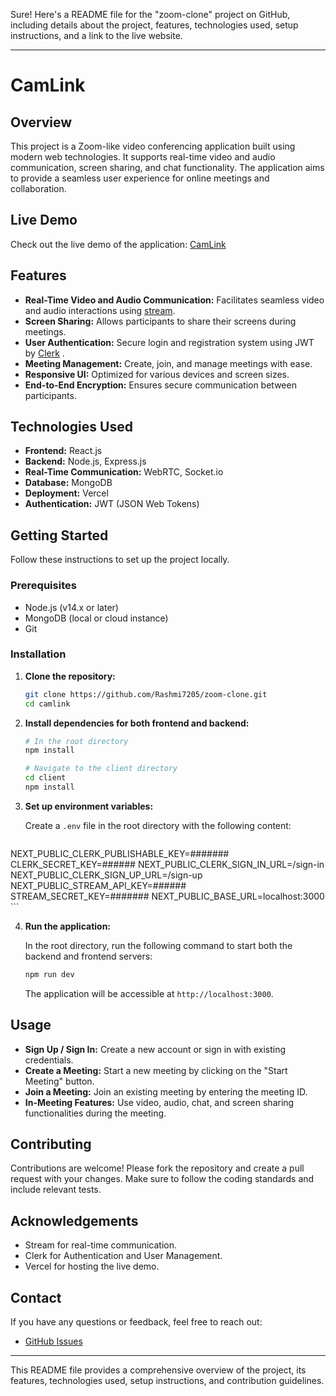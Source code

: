 Sure! Here's a README file for the "zoom-clone" project on GitHub, including details about the project, features, technologies used, setup instructions, and a link to the live website.

---

# CamLink

## Overview

This project is a Zoom-like video conferencing application built using modern web technologies. It supports real-time video and audio communication, screen sharing, and chat functionality. The application aims to provide a seamless user experience for online meetings and collaboration.

## Live Demo

Check out the live demo of the application: [CamLink](https://meetings-azure.vercel.app/)

## Features

- **Real-Time Video and Audio Communication:** Facilitates seamless video and audio interactions using [stream](https://getstream.io/).
- **Screen Sharing:** Allows participants to share their screens during meetings.
- **User Authentication:** Secure login and registration system using JWT by [Clerk](https://clerk.com/) .
- **Meeting Management:** Create, join, and manage meetings with ease.
- **Responsive UI:** Optimized for various devices and screen sizes.
- **End-to-End Encryption:** Ensures secure communication between participants.

## Technologies Used

- **Frontend:** React.js
- **Backend:** Node.js, Express.js
- **Real-Time Communication:** WebRTC, Socket.io
- **Database:** MongoDB
- **Deployment:** Vercel
- **Authentication:** JWT (JSON Web Tokens)

## Getting Started

Follow these instructions to set up the project locally.

### Prerequisites

- Node.js (v14.x or later)
- MongoDB (local or cloud instance)
- Git

### Installation

1. **Clone the repository:**
    ```bash
    git clone https://github.com/Rashmi7205/zoom-clone.git
    cd camlink
    ```

2. **Install dependencies for both frontend and backend:**
    ```bash
    # In the root directory
    npm install

    # Navigate to the client directory
    cd client
    npm install
    ```

3. **Set up environment variables:**

    Create a `.env` file in the root directory with the following content:

    ```env.sample
NEXT_PUBLIC_CLERK_PUBLISHABLE_KEY=#######
CLERK_SECRET_KEY=######
NEXT_PUBLIC_CLERK_SIGN_IN_URL=/sign-in
NEXT_PUBLIC_CLERK_SIGN_UP_URL=/sign-up
NEXT_PUBLIC_STREAM_API_KEY=######
STREAM_SECRET_KEY=#######
NEXT_PUBLIC_BASE_URL=localhost:3000
    ```

4. **Run the application:**

    In the root directory, run the following command to start both the backend and frontend servers:

    ```bash
    npm run dev
    ```

    The application will be accessible at `http://localhost:3000`.

## Usage

- **Sign Up / Sign In:** Create a new account or sign in with existing credentials.
- **Create a Meeting:** Start a new meeting by clicking on the "Start Meeting" button.
- **Join a Meeting:** Join an existing meeting by entering the meeting ID.
- **In-Meeting Features:** Use video, audio, chat, and screen sharing functionalities during the meeting.

## Contributing

Contributions are welcome! Please fork the repository and create a pull request with your changes. Make sure to follow the coding standards and include relevant tests.



## Acknowledgements

- Stream for real-time communication.
- Clerk for Authentication and User Management.
- Vercel for hosting the live demo.

## Contact

If you have any questions or feedback, feel free to reach out:

- [GitHub Issues](https://github.com/Rashmi7205/camlink/issues)
---

This README file provides a comprehensive overview of the project, its features, technologies used, setup instructions, and contribution guidelines.
